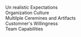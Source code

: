 Un realistic Expectations  
Organization Culture  
Multilple Ceremines and Artifacts  
Customner's Willingness  
Team Capabilities  
